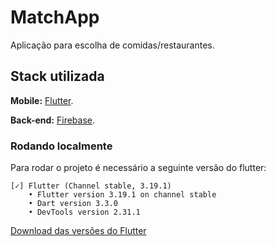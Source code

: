 # MatchApp

Aplicação para escolha de comidas/restaurantes.


## Stack utilizada

**Mobile:** [Flutter](https://docs.flutter.dev/).

**Back-end:** [Firebase](https://firebase.google.com/?hl=pt).

### Rodando localmente
Para rodar o projeto é necessário a seguinte versão do flutter:
```
[✓] Flutter (Channel stable, 3.19.1)
    • Flutter version 3.19.1 on channel stable
    • Dart version 3.3.0
    • DevTools version 2.31.1
```
[Download das versões do Flutter](https://docs.flutter.dev/release/archive)